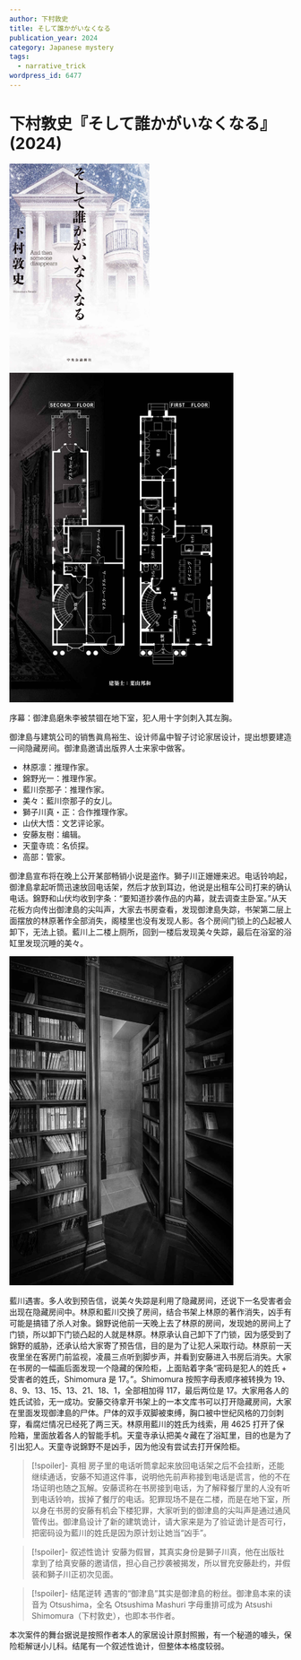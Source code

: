 ```yaml
---
author: 下村敦史
title: そして誰かがいなくなる
publication_year: 2024
category: Japanese mystery
tags:
  - narrative_trick
wordpress_id: 6477
---
```


# 下村敦史『そして誰かがいなくなる』(2024)

<img src=images/2024_cover.jpg width=250/>

<img src=images/2024_floor_plan.jpg width=400/>

序幕：御津島磨朱李被禁锢在地下室，犯人用十字剑刺入其左胸。

御津島与建筑公司的销售眞鳥裕生、设计师畠中智子讨论家居设计，提出想要建造一间隐藏房间。御津島邀请出版界人士来家中做客。

* 林原凛：推理作家。
* 錦野光一：推理作家。
* 藍川奈那子：推理作家。
* 美々：藍川奈那子的女儿。
* 獅子川真・正：合作推理作家。
* 山伏大悟：文艺评论家。
* 安藤友樹：编辑。
* 天童寺琉：名侦探。
* 高部：管家。

御津島宣布将在晚上公开某部畅销小说是盗作。獅子川正姗姗来迟。电话铃响起，御津島拿起听筒迅速放回电话架，然后才放到耳边，他说是出租车公司打来的确认电话。錦野和山伏均收到字条：“要知道抄袭作品的内幕，就去调查主卧室。”从天花板方向传出御津島的尖叫声，大家去书房查看，发现御津島失踪，书架第二层上面摆放的林原著作全部消失，阁楼里也没有发现人影。各个房间门锁上的凸起被人卸下，无法上锁。藍川上二楼上厕所，回到一楼后发现美々失踪，最后在浴室的浴缸里发现沉睡的美々。

<img src=images/2024_secret_room.jpg width=400/>

藍川遇害。多人收到预告信，说美々失踪是利用了隐藏房间，还说下一名受害者会出现在隐藏房间中。林原和藍川交换了房间，结合书架上林原的著作消失，凶手有可能是搞错了杀人对象。錦野说他前一天晚上去了林原的房间，发现她的房间上了门锁，所以卸下门锁凸起的人就是林原。林原承认自己卸下了门锁，因为感受到了錦野的威胁，还承认给大家寄了预告信，目的是为了让犯人采取行动。林原前一天夜里坐在客房门前监视，凌晨三点听到脚步声，并看到安藤进入书房后消失。大家在书房的一幅画后面发现一个隐藏的保险柜，上面贴着字条“密码是犯人的姓氏 + 受害者的姓氏，Shimomura 是 17。”。Shimomura 按照字母表顺序被转换为 19、8、9、13、15、13、21、18、1，全部相加得 117，最后两位是 17。大家用各人的姓氏试验，无一成功。安藤交待拿开书架上的一本文库书可以打开隐藏房间，大家在里面发现御津島的尸体。尸体的双手双脚被束缚，胸口被中世纪风格的刀剑刺穿，看腐烂情况已经死了两三天。林原用藍川的姓氏为线索，用 4625 打开了保险箱，里面放着各人的智能手机。天童寺承认把美々藏在了浴缸里，目的也是为了引出犯人。天童寺说錦野不是凶手，因为他没有尝试去打开保险柜。

> [!spoiler]- 真相
> 房子里的电话听筒拿起来放回电话架之后不会挂断，还能继续通话，安藤不知道这件事，说明他先前声称接到电话是谎言，他的不在场证明也随之瓦解。安藤谎称在书房接到电话，为了解释餐厅里的人没有听到电话铃响，拔掉了餐厅的电话。犯罪现场不是在二楼，而是在地下室，所以身在书房的安藤有机会下楼犯罪，大家听到的御津島的尖叫声是通过通风管传出。御津島设计了新的建筑诡计，请大家来是为了验证诡计是否可行，把密码设为藍川的姓氏是因为原计划让她当“凶手”。

> [!spoiler]- 叙述性诡计
> 安藤为假冒，其真实身份是獅子川真，他在出版社拿到了给真安藤的邀请信，担心自己抄袭被揭发，所以冒充安藤赴约，并假装和獅子川正初次见面。

> [!spoiler]- 结尾逆转
> 遇害的“御津島”其实是御津島的粉丝。御津島本来的读音为 Otsushima，全名 Otsushima Mashuri 字母重排可成为 Atsushi Shimomura（下村敦史），也即本书作者。 

本次案件的舞台据说是按照作者本人的家居设计原封照搬，有一个秘道的噱头，保险柜解谜小儿科。结尾有一个叙述性诡计，但整体本格度较弱。